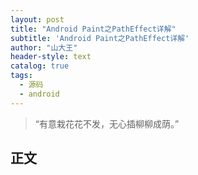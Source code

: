 ```yaml
---
layout: post
title: "Android Paint之PathEffect详解"
subtitle: 'Android Paint之PathEffect详解'
author: "山大王"
header-style: text
catalog: true
tags:
  - 源码
  - android
---
```

> “有意栽花花不发，无心插柳柳成荫。”

## 正文
